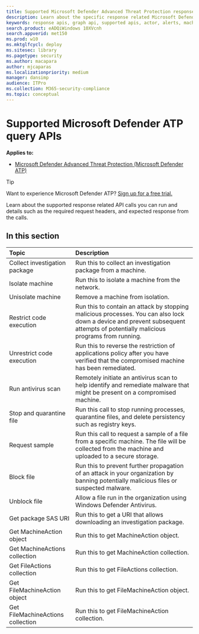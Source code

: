 ```yaml
---
title: Supported Microsoft Defender Advanced Threat Protection response APIs  
description: Learn about the specific response related Microsoft Defender Advanced Threat Protection API calls. 
keywords: response apis, graph api, supported apis, actor, alerts, machine, user, domain, ip, file
search.product: eADQiWindows 10XVcnh
search.appverid: met150
ms.prod: w10
ms.mktglfcycl: deploy
ms.sitesec: library
ms.pagetype: security
ms.author: macapara
author: mjcaparas
ms.localizationpriority: medium
manager: dansimp
audience: ITPro
ms.collection: M365-security-compliance 
ms.topic: conceptual
---
```


# Supported Microsoft Defender ATP query APIs 

**Applies to:**
- [Microsoft Defender Advanced Threat Protection (Microsoft Defender ATP)](https://go.microsoft.com/fwlink/p/?linkid=2069559)

> [!TIP]
> Want to experience Microsoft Defender ATP? [Sign up for a free trial.](https://www.microsoft.com/microsoft-365/windows/microsoft-defender-atp?ocid=docs-wdatp-supported-response-apis-abovefoldlink) 

Learn about the supported response related API calls you can run and details such as the required request headers, and expected response from the calls.

## In this section
Topic | Description
:---|:---
Collect investigation package | Run this to collect an investigation package from a machine.
Isolate machine | Run this to isolate a machine from the network.
Unisolate machine | Remove a machine from isolation. 
Restrict code execution | Run this to contain an attack by stopping malicious processes. You can also lock down a device and prevent subsequent attempts of potentially malicious programs from running.
Unrestrict code execution | Run this to reverse the restriction of applications policy after you have verified that the compromised machine has been remediated.
Run antivirus scan | Remotely initiate an antivirus scan to help identify and remediate malware that might be present on a compromised machine.
Stop and quarantine file |  Run this call to stop running processes, quarantine  files, and delete persistency such as registry keys.
Request sample | Run this call to request a sample of a file from a specific machine. The file will be collected from the machine and uploaded to a secure storage.
Block file | Run this to prevent further propagation of an attack in your organization by banning potentially malicious files or suspected malware. 
Unblock file | Allow a file run in the organization using Windows Defender Antivirus.
Get package SAS URI | Run this to get a URI that allows downloading an investigation package.
Get MachineAction object | Run this to get MachineAction object.
Get MachineActions collection | Run this to get MachineAction collection.
Get FileActions collection | Run this to get FileActions collection.
Get FileMachineAction object | Run this to get FileMachineAction object.
Get FileMachineActions collection | Run this to get FileMachineAction collection.

